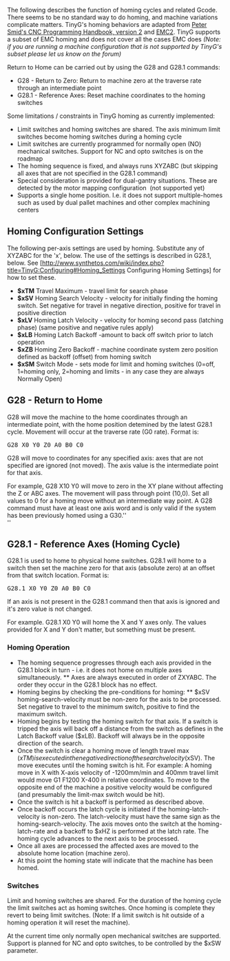 The following describes the function of homing cycles and related Gcode. There seems to be no standard way to do homing, and machine variations complicate matters. TinyG's homing behaviors are adapted from [Peter Smid's CNC Programming Handbook, version 2](http://books.google.com/books?id=JNnQ8r5merMC&lpg=PA444&ots=PYOFKP-WtL&dq=Smid%20version3&pg=PA447#v=onepage&q=Smid%20version3&f=false) and [EMC2](http://www.linuxcnc.org/docview/html/config_ini_homing.html). TinyG supports a subset of EMC homing and does not cover all the cases EMC does _(Note: if you are running a machine configuration that is not supported by TinyG's subset please let us know on the forum)_

Return to Home can be carried out by using the G28 and G28.1 commands:
* G28 - Return to Zero: Return to machine zero at the traverse rate through an intermediate point
* G28.1 - Reference Axes: Reset machine coordinates to the homing switches

Some limitations / constraints in TinyG homing as currently implemented:

* Limit switches and homing switches are shared. The axis minimum limit switches become homing switches during a homing cycle
* Limit switches are currently programmed for normally open (NO) mechanical switches. Support for NC and opto switches is on the roadmap
* The homing sequence is fixed, and always runs XYZABC (but skipping all axes that are not specified in the G28.1 command)
* Special consideration is provided for dual-gantry situations. These are detected by the motor mapping configuration &nbsp;(not supported yet)<br>
* Supports a single home position. I.e. it does not support multiple-homes such as used by dual pallet machines and other complex machining centers

## Homing Configuration Settings

The following per-axis settings are used by homing. Substitute any of XYZABC for the 'x', below. The use of the settings is described in G28.1, below. See [http://www.synthetos.com/wiki/index.php?title=TinyG:Configuring#Homing_Settings Configuring Homing Settings]&nbsp;for how to set these.

* **$xTM** Travel Maximum - travel limit for search phase
* **$xSV** Homing Search Velocity - velocity for initially finding the homing switch. Set negative for travel in negative direction, positive for travel in positive direction
* **$xLV** Homing Latch Velocity - velocity for homing second pass (latching phase) (same positive and negative rules apply)
* **$xLB** Homing Latch Backoff -amount to back off switch prior to latch operation
* **$xZB** Homing Zero Backoff - machine coordinate system zero position defined as backoff (offset) from homing switch
* **$xSM** Switch Mode - sets mode for limit and homing switches (0=off, 1=homing only, 2=homing and limits - in any case they are always Normally Open)

## G28 - Return to Home
G28 will move the machine to the home coordinates through an intermediate point, with the home position detemined by the latest G28.1 cycle. Movement will occur at the traverse rate (G0 rate). Format is:
<pre>G28 X0 Y0 Z0 A0 B0 C0</pre>
G28 will move to coordinates for any specified axis: axes that are not specified are ignored (not moved). The axis value is the intermediate point for that axis.

For example, G28 X10 Y0 will move to zero in the XY plane without affecting the Z or ABC axes. The movement will pass through point (10,0). Set all values to 0 for a homing move without an intermediate way point. A G28 command must have at least one axis word and is only valid if the system has been previously homed using a G30.''<br>''

## G28.1 - Reference Axes (Homing Cycle)
G28.1 is used to home to physical home switches. G28.1 will home to a switch then set the machine zero for that axis (absolute zero) at an offset from that switch location. Format is:
<pre>G28.1 X0 Y0 Z0 A0 B0 C0
</pre>
If an axis is not present in the G28.1 command then that axis is ignored and it's zero value is not changed. &nbsp;

For example. G28.1 X0 Y0 will home the X and Y axes only. The values provided for X and Y don't matter, but something must be present.

### Homing Operation
* The homing sequence progresses through each axis provided in the G28.1 block in turn - i.e. it does not home on multiple axes simultaneously.
** Axes are always executed in order of ZXYABC. The order they occur in the G28.1 block has no effect.<br>
* Homing begins by checking the pre-conditions for homing:
** $xSV homing-search-velocity must be non-zero for the axis to be processed. Set negative to travel to the minimum switch, positive to find the maximum switch.<br>
* Homing begins by testing the homing switch for that axis. If a switch is tripped the axis will back off a distance from the switch as defines in the Latch Backoff value ($xLB). Backoff will always be in the opposite direction of the search.
* Once the switch is clear a homing move of length travel max ($xTM) is executed in the negative direction of the search velocity ($xSV). The move executes until the homing switch is hit. For example: A homing move in X with X-axis velocity of -1200mm/min and 400mm travel limit would move G1 F1200 X-400 in relative coordinates. To move to the opposite end of the machine a positive velocity would be configured (and presumably the limit-max switch would be hit).
* Once the switch is hit a backoff is performed as described above.
* Once backoff occurs the latch cycle is initiated if the homing-latch-velocity is non-zero. The latch-velocity must have the same sign as the homing-search-velocity. The axis moves onto the switch at the homing-latch-rate and a backoff to $xHZ is performed at the latch rate. The homing cycle advances to the next axis to be processed.
* Once all axes are processed the affected axes are moved to the absolute home location (machine zero).&nbsp;
* At this point the homing state will indicate that the machine has been homed.&nbsp;<br>

### Switches
Limit and homing switches are shared. For the duration of the homing cycle the limit switches act as homing switches. Once homing is complete they revert to being limit switches. (Note: If a limit switch is hit outside of a homing operation it will reset the machine).

At the current time only normally open mechanical switches are supported. Support is planned for NC and opto switches, to be controlled by the $xSW parameter.<br> 

